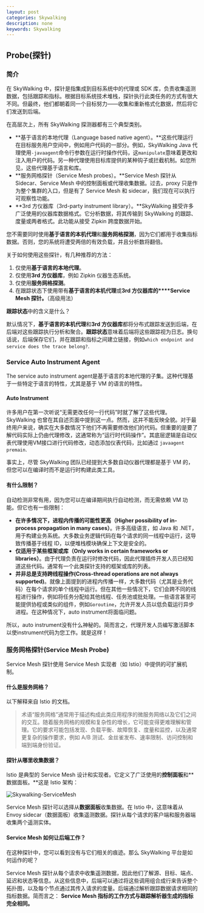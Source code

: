 ```yaml
---
layout: post
categories: Skywalking
description: none
keywords: Skywalking
---
```

## Probe(探针)

### 简介

在 SkyWalking 中，探针是指集成到目标系统中的代理或 SDK 库，负责收集遥测数据，包括跟踪和指标。根据目标系统技术堆栈，探针执行此类任务的方式有很大不同。但最终，他们都朝着同一个目标努力——收集和重新格式化数据，然后将它们发送到后端。

在高层次上，所有 SkyWalking 探测器都有三个典型类别。

- **基于语言的本地代理（Language based native agent）。**这些代理运行在目标服务用户空间中，例如用户代码的一部分。例如，SkyWalking Java 代理使用`-javaagent`命令行参数在运行时操作代码，这`manipulate`意味着更改和注入用户的代码。另一种代理使用目标库提供的某种钩子或拦截机制。如您所见，这些代理基于语言和库。
- **服务网格探针（Service Mesh probes）。**Service Mesh 探针从 Sidecar、Service Mesh 中的控制面板或代理收集数据。过去，proxy 只是作为整个集群的入口，但是有了 Service Mesh 和 sidecar，我们现在可以执行可观察性功能。
- **3rd 方仪器库（3rd-party instrument library）。**SkyWalking 接受许多广泛使用的仪器库数据格式。它分析数据，将其传输到 SkyWalking 的跟踪、度量或两者格式。此功能从接受 Zipkin 跨度数据开始。

您不需要同时使用**基于语言的本机代理**和**服务网格探测**，因为它们都用于收集指标数据。否则，您的系统将遭受两倍的有效负载，并且分析数将翻倍。

关于如何使用这些探针，有几种推荐的方法：

1. 仅使用**基于语言的本地代理**。
2. 仅使用**3rd 方仪器库**，例如 Zipkin 仪器生态系统。
3. 仅使用**服务网格探测**。
4. 在跟踪状态下使用带有**基于语言的本机代理**或**3rd 方仪器库的****Service Mesh 探针。**（高级用法）

**跟踪状态**中的含义是什么？

默认情况下，**基于语言的本机代理**和**3rd 方仪器库**都将分布式跟踪发送到后端，在后端对这些跟踪执行分析和聚合。**跟踪状态**意味着后端将这些跟踪视为日志。换句话说，后端保存它们，并在跟踪和指标之间建立链接，例如`which endpoint and service does the trace belong?`.

### Service Auto Instrument Agent

The service auto instrument agent是基于语言的本地代理的子集。这种代理基于一些特定于语言的特性，尤其是基于 VM 的语言的特性。

#### Auto Instrument

许多用户在第一次听说“无需更改任何一行代码”时就了解了这些代理。SkyWalking 也曾在其自述页面中提到这一点。然而，这并不能反映全貌。对于最终用户来说，确实在大多数情况下他们不再需要修改他们的代码。但重要的是要了解代码实际上仍由代理修改，这通常称为“运行时代码操作”。其底层逻辑是自动仪表代理使用VM接口进行代码修改，动态添加仪表代码，比如通过 `javaagent premain`.

事实上，尽管 SkyWalking 团队已经提到大多数自动仪器代理都是基于 VM 的，但您可以在编译时而不是运行时构建此类工具。

#### 有什么限制？

自动检测非常有用，因为您可以在编译期间执行自动检测，而无需依赖 VM 功能。但它也有一些限制：

- **在许多情况下，进程内传播的可能性更高（Higher possibility of in-process propagation in many cases）**。许多高级语言，如 Java 和 .NET，用于构建业务系统。大多数业务逻辑代码在每个请求的同一线程中运行，这导致传播基于线程 ID，以便堆栈模块确保上下文是安全的。
- **仅适用于某些框架或库（Only works in certain frameworks or libraries）**。由于代理负责在运行时修改代码，因此代理插件开发人员已经知道这些代码。通常有一个此类探针支持的框架或库的列表。
- **并非总是支持跨线程操作(Cross-thread operations are not always supported)**。就像上面提到的进程内传播一样，大多数代码（尤其是业务代码）在每个请求的单个线程中运行。但在其他一些情况下，它们会跨不同的线程进行操作，例如将任务分配给其他线程、任务池或批处理。一些语言甚至可能提供协程或类似的组件，例如`Goroutine`，允许开发人员以低负载运行异步进程。在这种情况下，auto instrument将面临问题。

所以，auto instrument没有什么神秘的。简而言之，代理开发人员编写激活脚本以使instrument代码为您工作。就是这样！

### 服务网格探针(Service Mesh Probe)

Service Mesh 探针使用 Service Mesh 实现者（如 Istio）中提供的可扩展机制。

#### 什么是服务网格？

以下解释来自 Istio 的文档。

> 术语“服务网格”通常用于描述构成此类应用程序的微服务网络以及它们之间的交互。随着服务网格的规模和复杂性的增长，它可能变得更难理解和管理。它的要求可能包括发现、负载平衡、故障恢复、度量和监控，以及通常更复杂的操作要求，例如 A/B 测试、金丝雀发布、速率限制、访问控制和端到端身份验证。

#### 探针从哪里收集数据？

Istio 是典型的 Service Mesh 设计和实现者。它定义了广泛使用的**控制面板**和**数据面板。**这是 Istio 架构：

![Skywalking-ServiceMesh](png\skywalking\Skywalking-ServiceMesh.svg)

Service Mesh 探针可以选择从**数据面板**收集数据。在 Istio 中，这意味着从 Envoy sidecar（数据面板）收集遥测数据。探针从每个请求的客户端和服务器端收集两个遥测实体。

#### Service Mesh 如何让后端工作？

在这种探针中，您可以看到没有与它们相关的痕迹。那么 SkyWalking 平台是如何运作的呢？

Service Mesh 探针从每个请求中收集遥测数据，因此他们了解源、目标、端点、延迟和状态等信息。从这些信息中，后端可以通过将这些调用组合成行来告诉整个拓扑图，以及每个节点通过其传入请求的度量。后端通过解析跟踪数据请求相同的指标数据。简而言之： **Service Mesh 指标的工作方式与跟踪解析器生成的指标完全相同。**